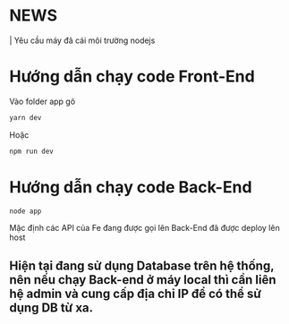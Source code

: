 # NEWS
| Yêu cầu máy đã cái môi trường nodejs
# Hướng dẫn chạy code Front-End

Vào folder app gõ
``` bash
yarn dev 
```
Hoặc
``` bash
npm run dev
```
# Hướng dẫn chạy code Back-End
``` bash
node app
```
Mặc định các API của Fe đang được gọi lên Back-End đã được deploy lên host

## Hiện tại đang sử dụng Database trên hệ thống, nên nếu chạy Back-end ở máy local thì cần liên hệ admin và cung cấp địa chỉ IP để có thể sử dụng DB từ xa.
